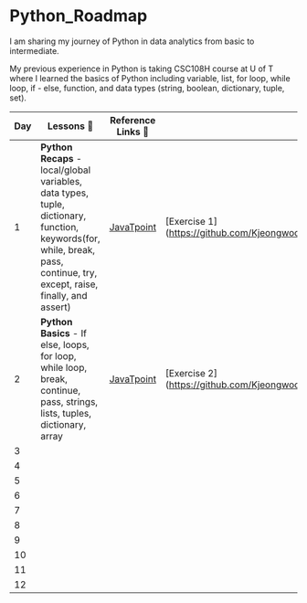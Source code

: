 # Python_Roadmap

I am sharing my journey of Python in data analytics from basic to intermediate. 

My previous experience in Python is taking CSC108H course at U of T where I learned the basics of Python including variable, list, for loop, while loop, if - else, function, and data types (string, boolean, dictionary, tuple, set). 

|**Day**|**Lessons 📕**| **Reference Links :link:**| **Exercises 👨‍💻**|
|------|--------------------|---------------------|---------------------|
|1| **Python Recaps** - local/global variables, data types, tuple, dictionary, function, keywords(for, while, break, pass, continue, try, except, raise, finally, and assert) | [JavaTpoint](https://www.javatpoint.com/python-tutorial) | [Exercise 1] (https://github.com/Kjeongwoo99/Python_Roadmap/blob/main/python%20exercises/exercise1.py) | 
|2| **Python Basics** - If else, loops, for loop, while loop, break, continue, pass, strings, lists, tuples, dictionary, array | [JavaTpoint](https://www.javatpoint.com/python-tutorial) | [Exercise 2] (https://github.com/Kjeongwoo99/Python_Roadmap/blob/main/python%20exercises/exercise2.py)| 
|3|  | | |
|4|  | | |
|5|  | | |
|6|  | | |
|7|  | | |
|8|  | | |
|9|  | | |
|10|  | | |
|11|  | | |
|12|  | | |


